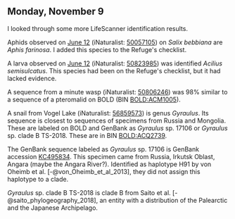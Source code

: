 
## Monday, November 9

I looked through some more LifeScanner identification results.

Aphids observed on [June 12](#friday-june-12) (iNaturalist: [50057105](https://www.inaturalist.org/observations/50057105)) on *Salix bebbiana* are *Aphis farinosa*. I added this species to the Refuge's checklist.

A larva observed on [June 12](#friday-june-12) (iNaturalist: [50823985](https://www.inaturalist.org/observations/50823985)) was identified *Acilius semisulcatus*. This species had been on the Refuge's checklist, but it had lacked evidence.

A sequence from a minute wasp (iNaturalist: [50806246](https://www.inaturalist.org/observations/50806246)) was 98% similar to a sequence of a pteromalid on BOLD (BIN [BOLD:ACM1005](http://boldsystems.org/index.php/Public_BarcodeCluster?clusteruri=BOLD:ACM1005)).

A snail from Vogel Lake (iNaturalist: [56859573](https://www.inaturalist.org/observations/56859573)) is genus *Gyraulus*. Its sequence is closest to sequences of specimens from Russia and Mongolia. These are labeled on BOLD and GenBank as *Gyraulus* sp. 17106 or *Gyraulus* sp. clade B TS-2018. These are in BIN [BOLD:ACQ2739](http://boldsystems.org/index.php/Public_BarcodeCluster?clusteruri=BOLD:ACQ2739).

The GenBank sequence labeled as *Gyraulus* sp. 17106 is GenBank accession [KC495834](https://www.ncbi.nlm.nih.gov/nucleotide/KC495834). This specimen came from Russia, Irkutsk Oblast, Angara (maybe the Angara River?). Identified as haplotype H91 by von Oheimb et al. [-@von_Oheimb_et_al_2013], they did not assign this haplotype to a clade.

*Gyraulus* sp. clade B TS-2018 is clade B from Saito et al. [-@saito_phylogeography_2018], an entity with a distribution of the Palearctic and the Japanese Archipelago.
